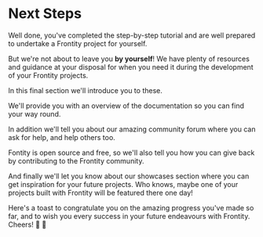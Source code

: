 # Next Steps

Well done, you've completed the step-by-step tutorial and are well prepared to undertake a Frontity project for yourself.

But we're not about to leave you **by yourself**! We have plenty of resources and guidance at your disposal for when you need it during the development of your Frontity projects.

In this final section we'll introduce you to these.

We'll provide you with an overview of the documentation so you can find your way round.

In addition we'll tell you about our amazing community forum where you can ask for help, and help others too.

Fontity is open source and free, so we'll also tell you how you can give back by contributing to the Frontity community.

And finally we'll let you know about our showcases section where you can get inspiration for your future projects. Who knows, maybe one of your projects built with Frontity will be featured there one day!

Here's a toast to congratulate you on the amazing progress you've made so far, and to wish you every success in your future endeavours with Frontity. Cheers! 🥂 🍾
